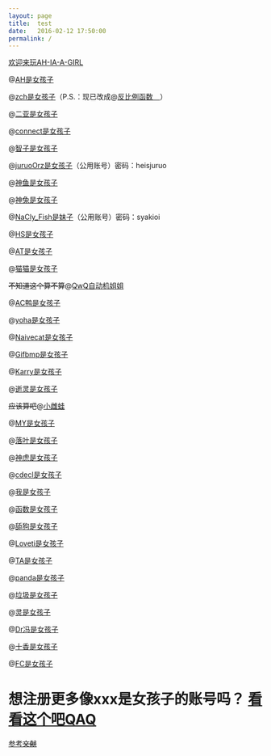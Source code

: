 ```yaml
---
layout: page
title:  test
date:   2016-02-12 17:50:00
permalink: /
---
```


[欢迎来玩AH-IA-A-GIRL](https://ah.isagirl.gq/)

@[AH是女孩子](https://www.luogu.org/space/show?uid=89396)

@[zch是女孩子](https://www.luogu.org/space/show?uid=243074)（P.S.：现已改成@[反比例函数　](https://www.luogu.org/space/show?uid=243074)）

@[二亚是女孩子](https://www.luogu.org/space/show?uid=243134)

@[connect是女孩子](https://www.luogu.org/space/show?uid=59995)

@[智子是女孩子](https://www.luogu.org/space/show?uid=208392)

@[juruoOrz是女孩子](https://www.luogu.org/space/show?uid=243201)（公用账号）密码：heisjuruo

@[神鱼是女孩子](https://www.luogu.org/space/show?uid=243207)

@[神兔是女孩子](https://www.luogu.org/space/show?uid=243211)

@[NaCly_Fish是妹子](https://www.luogu.org/space/show?uid=243217)（公用账号）密码：syakioi

@[HS是女孩子](https://www.luogu.org/space/show?uid=243209)

@[AT是女孩子](https://www.luogu.org/space/show?uid=157598)

@[猫猫是女孩子](https://www.luogu.org/space/show?uid=239252)

~~不知道这个算不算~~@[QwQ自动机姐姐](https://www.luogu.org/space/show?uid=246124)

@[AC鸭是女孩子](https://www.luogu.org/space/show?uid=254802)

@[yoha是女孩子](https://www.luogu.org/space/show?uid=259536)

@[Naivecat是女孩子](https://www.luogu.org/space/show?uid=184404)

@[Gifbmp是女孩子](https://www.luogu.org/space/show?uid=261947)

@[Karry是女孩子](https://www.luogu.org/space/show?uid=261677)

@[逝灵是女孩子](https://www.luogu.org/space/show?uid=261545)

~~应该算吧~~@[小雌蛙](https://www.luogu.org/space/show?uid=250364)

@[MY是女孩子](https://www.luogu.org/space/show?uid=261477)

@[落叶是女孩子](https://www.luogu.org/space/show?uid=261972)

@[神虎是女孩子](https://www.luogu.org/space/show?uid=261503)

@[cdecl是女孩子](https://www.luogu.org/space/show?uid=261692)

@[我是女孩子](https://www.luogu.org/space/show?uid=261489)

@[函数是女孩子](https://www.luogu.org/space/show?uid=261654)

@[舔狗是女孩子](https://www.luogu.org/space/show?uid=261481)

@[Loveti是女孩子](https://www.luogu.org/space/show?uid=261536)

@[TA是女孩子](https://www.luogu.org/space/show?uid=260066)

@[panda是女孩子](https://www.luogu.org/space/show?uid=153385)

@[垃圾是女孩子](https://www.luogu.org/space/show?uid=262059)

@[灵是女孩子](https://www.luogu.org/space/show?uid=251557)

@[Dr冯是女孩子](https://www.luogu.org/space/show?uid=37614)

@[十香是女孩子](https://www.luogu.org/space/show?uid=84969)

@[FC是女孩子](https://www.luogu.org/space/show?uid=117541)

# 想注册更多像xxx是女孩子的账号吗？ [看看这个吧QAQ](http://mail.xxx.isagirl.gq/)

[参考~~文献~~](https://www.luogu.org/blog/WARNING/xx-shi-post)
